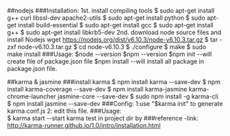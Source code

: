 ##nodejs
	###Installation:
		1st. install compiling tools
			$ sudo apt-get install g++ curl libssl-dev apache2-utils
			$ sudo apt-get install python
			$ sudo apt-get install build-essential
			$ sudo apt-get install gcc
			$ sudo apt-get install g++
			$ sudo apt-get install libkrb5-dev
		2nd. download node source files and install Nodejs
			wget https://nodejs.org/dist/v6.10.3/node-v6.10.3.tar.gz
			$ tar -zxf node-v6.10.3.tar.gz
			$ cd node-v6.10.3
			$ ./configure
			$ make
			$ sudo make install
	###Usage:
	$node --version
	$npm --version
	$npm init		--will create file of package.json file
	$npm install	--will install all package in package.json file.
  
##karma & jasmine
    ###install karma
        $ npm install karma --save-dev
        $ npm install karma-coverage --save-dev
        $ npm install karma-jasmine karma-chrome-launcher jasmine-core --save-dev
        $ sudo npm install -g karma-cli
        $ npm install jasmine --save-dev
	###Config:
		1:use "$karma init" to generate karma.conf.js
		2: edit this file.
	###Usage:	
        $ karma start		--start karma test in project dir by
    ###reference
        -link: http://karma-runner.github.io/1.0/intro/installation.html
